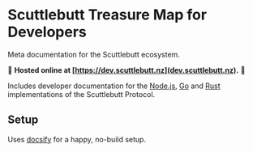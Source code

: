# Scuttlebutt Treasure Map for Developers

Meta documentation for the Scuttlebutt ecosystem.

:book: **Hosted online at [https://dev.scuttlebutt.nz](dev.scuttlebutt.nz).** :book:

Includes developer documentation for the [Node.js](https://dev.scuttlebutt.nz/#/javascript/), [Go](https://dev.scuttlebutt.nz/#/golang/) and [Rust](https://dev.scuttlebutt.nz/#/rust/) implementations of the Scuttlebutt Protocol.

## Setup

Uses [docsify](https://docsify.js.org) for a happy, no-build setup.
